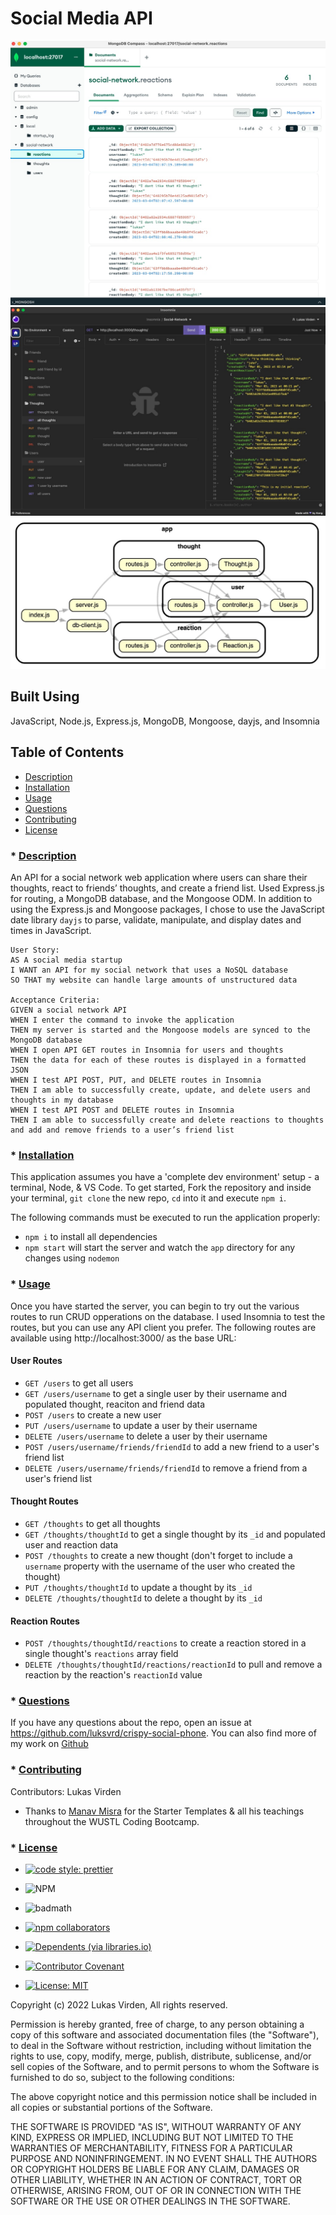 # Social Media API

![MongoDB](https://github.com/luksvrd/crispy-social-phone/blob/main/img/MongoDB.jpg)
![Routes](https://github.com/luksvrd/crispy-social-phone/blob/main/img/Routes.jpg)
![dep-graph](https://github.com/luksvrd/crispy-social-phone/blob/main/img/dep-graph.jpg)

## Built Using

JavaScript, Node.js, Express.js, MongoDB, Mongoose, dayjs, and Insomnia

## Table of Contents

- [Description](#description)
- [Installation](#installation)
- [Usage](#usage)
- [Questions](#questions)
- [Contributing](#contributing)
- [License](#license)

### \* [Description](#description)

An API for a social network web application where users can share their thoughts, react to friends’ thoughts, and create a friend list. Used Express.js for routing, a MongoDB database, and the Mongoose ODM. In addition to using the Express.js and Mongoose packages, I chose to use the JavaScript date library `dayjs` to parse, validate, manipulate, and display dates and times in JavaScript.

```
User Story:
AS A social media startup
I WANT an API for my social network that uses a NoSQL database
SO THAT my website can handle large amounts of unstructured data

Acceptance Criteria:
GIVEN a social network API
WHEN I enter the command to invoke the application
THEN my server is started and the Mongoose models are synced to the MongoDB database
WHEN I open API GET routes in Insomnia for users and thoughts
THEN the data for each of these routes is displayed in a formatted JSON
WHEN I test API POST, PUT, and DELETE routes in Insomnia
THEN I am able to successfully create, update, and delete users and thoughts in my database
WHEN I test API POST and DELETE routes in Insomnia
THEN I am able to successfully create and delete reactions to thoughts and add and remove friends to a user’s friend list

```

### \* [Installation](#installation)

This application assumes you have a 'complete dev environment' setup - a terminal, Node, & VS Code. To get started, Fork the repository and inside your terminal, `git clone` the new repo, `cd` into it and execute `npm i`.

The following commands must be executed to run the application properly:

- `npm i` to install all dependencies
- `npm start` will start the server and watch the `app` directory for any changes using `nodemon`

### \* [Usage](#usage)

Once you have started the server, you can begin to try out the various routes to run CRUD opperations on the database. I used Insomnia to test the routes, but you can use any API client you prefer. The following routes are available using http://localhost:3000/ as the base URL:

#### User Routes

- `GET /users` to get all users
- `GET /users/username` to get a single user by their username and populated thought, reaciton and friend data
- `POST /users` to create a new user
- `PUT /users/username` to update a user by their username
- `DELETE /users/username` to delete a user by their username
- `POST /users/username/friends/friendId` to add a new friend to a user's friend list
- `DELETE /users/username/friends/friendId` to remove a friend from a user's friend list

#### Thought Routes

- `GET /thoughts` to get all thoughts
- `GET /thoughts/thoughtId` to get a single thought by its `_id` and populated user and reaction data
- `POST /thoughts` to create a new thought (don't forget to include a `username` property with the username of the user who created the thought)
- `PUT /thoughts/thoughtId` to update a thought by its `_id`
- `DELETE /thoughts/thoughtId` to delete a thought by its `_id`

#### Reaction Routes

- `POST /thoughts/thoughtId/reactions` to create a reaction stored in a single thought's `reactions` array field
- `DELETE /thoughts/thoughtId/reactions/reactionId` to pull and remove a reaction by the reaction's `reactionId` value

### \* [Questions](#questions)

If you have any questions about the repo, open an issue at https://github.com/luksvrd/crispy-social-phone. You can also find more of my work on [Github](https://github.com/luksvrd)

### \* [Contributing](#contributing)

Contributors: Lukas Virden

- Thanks to [Manav Misra](https://github.com/manavm1990/html-css-practice) for the Starter Templates & all his teachings throughout the WUSTL Coding Bootcamp.

### \* [License](#license)

- [![code style: prettier](https://img.shields.io/badge/code_style-prettier-ff69b4.svg?style=flat-square)](https://github.com/prettier/prettier)
- ![NPM](https://img.shields.io/npm/l/inquirer?style=plastic)
- ![badmath](https://img.shields.io/github/languages/top/lernantino/badmath)
- [![npm collaborators](https://img.shields.io/npm/collaborators/inquirer)](https://www.npmjs.com/package/inquirer)
- [![Dependents (via libraries.io)](https://img.shields.io/librariesio/dependents/npm/inquirer)](https://www.npmjs.com/package/inquirer)
- [![Contributor Covenant](https://img.shields.io/badge/Contributor%20Covenant-2.1-4baaaa.svg)](code_of_conduct.md)

- [![License: MIT](https://img.shields.io/badge/License-MIT-yellow.svg)](https://opensource.org/licenses/MIT)

Copyright (c) 2022 Lukas Virden, All rights reserved.

Permission is hereby granted, free of charge, to any person obtaining a copy of this software and associated documentation files (the "Software"), to deal in the Software without restriction, including without limitation the rights to use, copy, modify, merge, publish, distribute, sublicense, and/or sell copies of the Software, and to permit persons to whom the Software is furnished to do so, subject to the following conditions:

The above copyright notice and this permission notice shall be included in all copies or substantial portions of the Software.

THE SOFTWARE IS PROVIDED "AS IS", WITHOUT WARRANTY OF ANY KIND, EXPRESS OR IMPLIED, INCLUDING BUT NOT LIMITED TO THE WARRANTIES OF MERCHANTABILITY, FITNESS FOR A PARTICULAR PURPOSE AND NONINFRINGEMENT. IN NO EVENT SHALL THE AUTHORS OR COPYRIGHT HOLDERS BE LIABLE FOR ANY CLAIM, DAMAGES OR OTHER LIABILITY, WHETHER IN AN ACTION OF CONTRACT, TORT OR OTHERWISE, ARISING FROM, OUT OF OR IN CONNECTION WITH THE SOFTWARE OR THE USE OR OTHER DEALINGS IN THE SOFTWARE.
